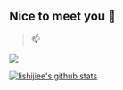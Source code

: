 ## Nice to meet you 👋  
> 📫 

<img src="https://ghchart.rshah.org/409ba5/lishijiee"/>

[![lishijiee's github stats](https://github-readme-stats.vercel.app/api?username=lishijiee&theme=tokyonight)](https://github.com/lishijiee/github-readme-stats)  


<!---

[![Top Langs](https://github-readme-stats.vercel.app/api/top-langs/?username=lishijiee&layout=compact)](https://github.com/lishijiee/github-readme-stats)   

> Hi, I’m @lishijie**e**, a Java developer 💖 
- 💞️ I’m looking to collaborate on ...    
- 📫 How to reach me ...   
- 👀 I’m interested in ...
- 🌱 I’m currently learning ...
- 💞️ I’m looking to collaborate on ...
- 📫 How to reach me ...

theme:
  synthwave 白标红字
  cobalt 红标绿字
  onedark 黄标红字
  gruvbox 黄标绿字
  tokyonight 蓝标青字
  merko 黄标青字
  radical 红标绿字
  dark 白标灰字

TODO  

lishijiee/lishijiee is a ✨ special ✨ repository because its `README.md` (this file) appears on your GitHub profile.
You can click the Preview link to take a look at your changes.
--->
